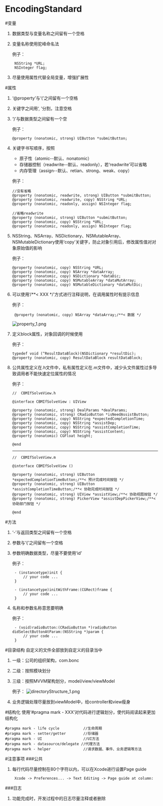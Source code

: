 # EncodingStandard
#变量
1. 数据类型与变量名称之间留有一个空格
2. 变量名称使用驼峰命名法

	例子：
	
		NSString *URL;
		NSInteger flag;
		
3. 尽量使用属性代替全局变量，增强扩展性
	
#属性
1.  ‘@property’与‘(’之间留有一个空格
2.  关键字之间用‘, ’分割，注意空格
3.  ‘)’与数据类型之间留有一个空

	例子：

		@property (nonatomic, strong) UIButton *submitButton;

4.  关键字书写顺序，按照
	* 原子性（atomic--默认、nonatomic）
	* 存储器控制（readwrite--默认、readonly），若‘readwrite’可以省略
	* 内存管理（assign--默认、retian、strong、weak、copy）

	例子：

		//没有省略
		@property (nonatomic, readwrite, strong) UIButton *submitButton;
		@property (nonatomic, readwrite, copy) NSString *URL;
		@property (nonatomic, readonly, assign) NSInteger flag;
	
		//省略readwrite
		@property (nonatomic, strong) UIButton *submitButton;
		@property (nonatomic, copy) NSString *URL;
		@property (nonatomic, readonly, assign) NSInteger flag;

5.  NSString、NSArray、NSDictionary、NSMutableArray、NSMutableDictionary使用‘copy’关键字，防止对象引用后，修改属性值对对象原始值的影响

	例子：

		@property (nonatomic, copy) NSString *URL;
		@property (nonatomic, copy) NSArray *dataArray;
		@property (nonatomic, copy) NSDictionary *dataDic;
		@property (nonatomic, copy) NSMutableArray *dataMutArray;
		@property (nonatomic, copy) NSMutableDictionary *dataMutDic;

6. 可以使用‘/\*\*< XXX \*/’方式进行注释说明，在调用属性时有提示信息
 
	例子：

		@property (nonatomic, copy) NSArray *dataArray;/**< 数据 */
	
	![property_1.png](/Users/UncleChen/Desktop/image/property_1.png)

7.  定义block属性，对象回调的时候使用
 
	例子：

		typedef void (^ResultDataBlock)(NSDictionary *resultDic);
		@property (nonatomic, copy) ResultDataBlock resultDataBlock;
		
8.  公共属性定义在.h文件中，私有属性定义在.m文件中，减少头文件属性过多导致调用者不能快速定位属性的情况
 
	例子：

		//  CBMIfSolveView.h
		
		@interface CBMIfSolveView : UIView

		@property (nonatomic, strong) DealParams *dealParams;
		@property (nonatomic, strong) CRadioButton *isNeedAssistButton;
		@property (nonatomic, copy) NSString *expectedCompletionTime;
		@property (nonatomic, copy) NSString *assistDep;
		@property (nonatomic, copy) NSString *assistCompletionTime;
		@property (nonatomic, copy) NSString *assistContent;
		@property (nonatomic) CGFloat height;

		@end
	---
		//  CBMIfSolveView.m
		
		@interface CBMIfSolveView () 

		@property (nonatomic, strong) UIButton *expectedCompletionTimeButton;/**< 预计完成时间按钮 */
		@property (nonatomic, strong) UIButton *assistCompletionTimeButton;/**< 协助完成时间按钮 */
		@property (nonatomic, strong) UIView *assistView;/**< 协助视图按钮 */
		@property (nonatomic, strong) PickerView *assistDepPickerView;/**< 协助部门按钮 */
		
		@end

#方法
1. ‘-’与返回类型之间留有一个空格
2. 参数与‘{’之间留有一个空格
3. 参数明确数据类型，尽量不要使用‘id’

	例子：

		- (instancetype)init {
    		// your code ...
		}
		
		- (instancetype)initWithFrame:(CGRect)frame {
    		// your code ...
		}
		
4. 名称和参数名称意思要明确

	例子：
	
		- (void)radioButton:(CRadioButton *)radioButton didSelectButtonAtParam:(NSString *)param {
			// your code ...
		}

#目录结构
自定义的文件全部放到自定义的目录当中

1. 一级：公司的组织架构，com.bonc
2. 二级：按照模块划分
3. 三级：按照MVVM架构划分，model/view/viewModel

	例子：
		![directoryStructure_1.png](/Users/UncleChen/Desktop/image/directoryStructure_1.png)
		
4. 业务逻辑处理尽量放到viewModel中，给controller和view瘦身
		
#结构化
使用‘#pragma mark - XXX’对代码进行逻辑划分，使代码阅读起来更加结构化

	#pragma mark - life cycle 			//生命周期
	#pragma mark - setter/getter 		//存储器
	#pragma mark - UI 					//UI方法
	#pragma mark - datasource/delegate //代理方法
	#pragma mark - helper 				//请求数据、事件、业务逻辑等方法
	
#注意事项
###公共
1. 每行代码尽量控制在80个字符以内，可以在Xcode进行设置Page guide
	
		Xcode -> Preferences... -> Text Editing -> Page guide at column:

###日志
1. 功能完成时，开发过程中的日志尽量注释或者删除
